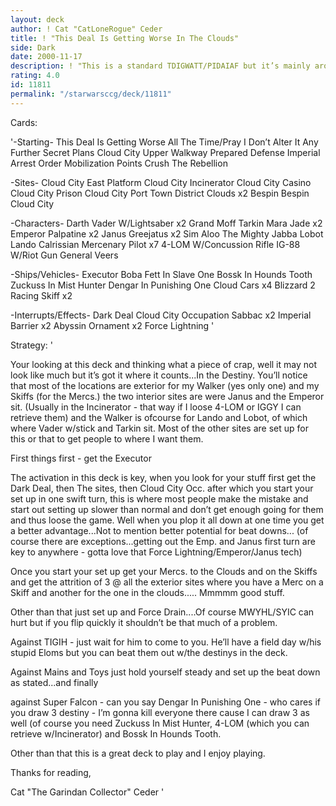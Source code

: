 ```yaml
---
layout: deck
author: ! Cat "CatLoneRogue" Ceder
title: ! "This Deal Is Getting Worse In The Clouds"
side: Dark
date: 2000-11-17
description: ! "This is a standard TDIGWATT/PIDAIAF but it’s mainly around Clouds and Merc. Pilots"
rating: 4.0
id: 11811
permalink: "/starwarsccg/deck/11811"
---
```

Cards: 

'-Starting-
This Deal Is Getting Worse All The Time/Pray I Don’t Alter It Any Further
Secret Plans
Cloud City Upper Walkway
Prepared Defense
Imperial Arrest Order
Mobilization Points
Crush The Rebellion

-Sites-
Cloud City East Platform
Cloud City Incinerator
Cloud City Casino
Cloud City Prison
Cloud City Port Town District
Clouds x2
Bespin
Bespin Cloud City

-Characters-
Darth Vader W/Lightsaber x2
Grand Moff Tarkin
Mara Jade x2
Emperor Palpatine x2
Janus Greejatus x2
Sim Aloo
The Mighty Jabba
Lobot
Lando Calrissian
Mercenary Pilot x7
4-LOM W/Concussion Rifle
IG-88 W/Riot Gun
General Veers

-Ships/Vehicles-
Executor
Boba Fett In Slave One
Bossk In Hounds Tooth
Zuckuss In Mist Hunter
Dengar In Punishing One
Cloud Cars x4
Blizzard 2
Racing Skiff x2

-Interrupts/Effects-
Dark Deal
Cloud City Occupation
Sabbac x2
Imperial Barrier x2
Abyssin Ornament x2
Force Lightning '

Strategy: '

Your looking at this deck and thinking what a piece of crap, well it may not look like much but it’s got it where it counts...In the Destiny. You’ll notice that most of the locations are exterior for my Walker (yes only one) and my Skiffs (for the Mercs.) the two interior sites are were Janus and the Emperor sit. (Usually in the Incinerator - that way if I loose 4-LOM or IGGY I can retrieve them) and the Walker is ofcourse for Lando and Lobot, of which where Vader w/stick and Tarkin sit.
Most of the other sites are set up for this or that to get people to where I want them.

First things first - get the Executor

The activation in this deck is key, when you look for your stuff first get the Dark Deal, then The sites, then Cloud City Occ. after which you start your set up in one swift turn, this is where most people make the mistake and start out setting up slower than normal and don’t get enough going for them and thus loose the game. Well when you plop it all down at one time you get a better advantage...Not to mention better potential for beat downs... (of course there are exceptions...getting out the Emp. and Janus first turn are key to anywhere - gotta love that Force Lightning/Emperor/Janus tech)

Once you start your set up get your Mercs. to the Clouds and on the Skiffs and get the attrition of 3 @ all the exterior sites where you have a Merc on a Skiff and another for the one in the clouds..... Mmmmm good stuff.

Other than that just set up and Force Drain....Of course MWYHL/SYIC can hurt but if you flip quickly it shouldn’t be that much of a problem.

Against TIGIH - just wait for him to come to you. He’ll have a field day w/his stupid Eloms but you can beat them out w/the destinys in the deck.

Against Mains and Toys just hold yourself steady and set up the beat down as stated...and finally

against Super Falcon - can you say Dengar In Punishing One - who cares if you draw 3 destiny - I’m gonna kill everyone there cause I can draw 3 as well (of course you need Zuckuss In Mist Hunter, 4-LOM (which you can retrieve w/Incinerator) and Bossk In Hounds Tooth.

Other than that this is a great deck to play and I enjoy playing.

Thanks for reading,

Cat "The Garindan Collector" Ceder
'

